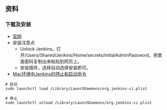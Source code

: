 ## 资料

### 下载及安装
- [官网](https://jenkins.io/download/)
- 安装注意点
    - Unlock Jenkins。打开/Users/Shared/Jenkins/Home/secrets/initialAdminPassword，把里面密码复制出来粘贴到网页上。
    - 安装插件，选择自动选择安装即可。
- [Mac环境中Jenkins的停止和启动命令](http://blog.csdn.net/lissdy/article/details/51326559)

```
# 启动
sudo launchctl load /Library/LaunchDaemons/org.jenkins-ci.plist

# 停止
sudo launchctl unload /Library/LaunchDaemons/org.jenkins-ci.plist
```